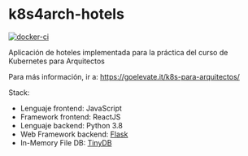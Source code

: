 # k8s4arch-hotels

[![docker-ci](https://github.com/go-elevate/k8s4arch-hotels/actions/workflows/ci.yml/badge.svg)](https://github.com/go-elevate/k8s4arch-hotels/actions/workflows/ci.yml)

Aplicación de hoteles implementada para la práctica del curso de Kubernetes para Arquitectos

Para más información, ir a: https://goelevate.it/k8s-para-arquitectos/

Stack:
- Lenguaje frontend: JavaScript
- Framework frontend: ReactJS
- Lenguaje backend: Python 3.8
- Web Framework backend: [Flask](https://flask.palletsprojects.com/en/1.1.x/quickstart/)
- In-Memory File DB: [TinyDB](https://tinydb.readthedocs.io/)
